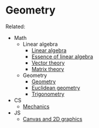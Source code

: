 # Geometry

Related:
- Math
  - Linear algebra
    - [Linear algebra](../700-algebra/linear-algebra/linear-algebra.md)
    - [Essence of linear algebra](../700-algebra/linear-algebra/linear-algebra-essence/0-toc.md)
    - [Vector theory](../700-algebra/linear-algebra/vector-theory/README.md)
    - [Matrix theory](../700-algebra/linear-algebra/matrix-theory/README.md)
  - Geometry
    - [Geometry](../800-geometry/README.md)
    - [Euclidean geometry](../800-geometry/euclidean-geometry/README.md)
    - [Trigonometry](../800-geometry/trigonometry/README.md)
- CS
  - [Mechanics](../../debrief.cs/mechanics/README.md)
- JS
  - [Canvas and 2D graphics](../../debris/03-lang/js/js-guide/canvas/README.md)
